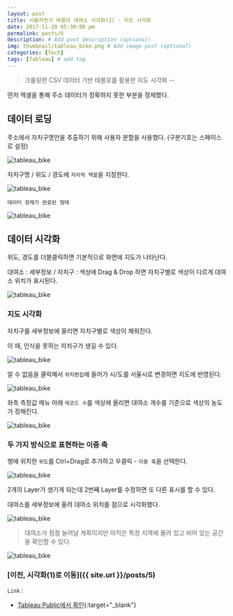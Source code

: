 ```yaml
---
layout: post
title: 서울자전거 따릉이 대여소 시각화(2) - 지도 시각화
date: 2017-11-20 05:30:00 pm
permalink: posts/6
description: # Add post description (optional)
img: thumbnail/tableau_bike.png # Add image post (optional)
categories: [Tech]
tags: [Tableau] # add tag
---
```


> 크롤링한 CSV 데이터 기반 태블로를 활용한 지도 시각화 --  

먼저 엑셀을 통해 주소 데이터가 정확하지 못한 부분을 정제했다.

## 데이터 로딩

주소에서 자치구명만을 추출하기 위해 사용자 분할을 사용했다. (구분기호는 스페이스로 설정)

![tableau_bike]({{site.baseurl}}/assets/img/tableau/tableau_bike_1.png)

자치구명 / 위도 / 경도에 `지리적 역할`을 지정한다.

![tableau_bike]({{site.baseurl}}/assets/img/tableau/tableau_bike_2.png)

`데이터 정제가 완료된 형태`

![tableau_bike]({{site.baseurl}}/assets/img/tableau/tableau_bike_3.png)

## 데이터 시각화

위도, 경도를 더블클릭하면 기본적으로 화면에 지도가 나타난다.

대여소 : 세부정보 / 자치구 : 색상에 Drag & Drop 하면 자치구별로 색상이 다르게 대여소 위치가 표시된다.

![tableau_bike]({{site.baseurl}}/assets/img/tableau/tableau_bike_4.png)

### 지도 시각화

자치구를 세부정보에 올리면 자치구별로 색상이 채워진다.

이 때, 인식을 못하는 자치구가 생길 수 있다.

![tableau_bike]({{site.baseurl}}/assets/img/tableau/tableau_bike_5.png)

알 수 없음을 클릭해서 `위치편집`에 들어가 시/도를 서울시로 변경하면 지도에 반영된다.

![tableau_bike]({{site.baseurl}}/assets/img/tableau/tableau_bike_6.png)

좌측 측정값 메뉴 아래 `레코드 수`를 색상에 올리면 대여소 개수를 기준으로 색상의 농도가 정해진다.

![tableau_bike]({{site.baseurl}}/assets/img/tableau/tableau_bike_7.png)

### 두 가지 방식으로 표현하는 이중 축

행에 위치한 `위도`를 Ctrl+Drag로 추가하고 우클릭 - `이중 축`을 선택한다.

![tableau_bike]({{site.baseurl}}/assets/img/tableau/tableau_bike_8.png)

2개의 Layer가 생기게 되는데 2번째 Layer를 수정하면 또 다른 표시를 할 수 있다.

대여소를 세부정보에 올려 대여소 위치를 점으로 시각화했다.

![tableau_bike]({{site.baseurl}}/assets/img/tableau/tableau_bike_9.png)

> 대여소가 점점 늘어날 계획이지만 아직은 특정 지역에 몰려 있고 비어 있는 공간을 확인할 수 있다.

![tableau_bike]({{site.baseurl}}/assets/img/tableau/tableau_bike_10.png)

### [이전, 시각화(1)로 이동]({{ site.url }}/posts/5)

`Link` : 

* [Tableau Public에서 확인](https://public.tableau.com/profile/.7794#!/vizhome/_16418/sheet0){:target="_blank"}